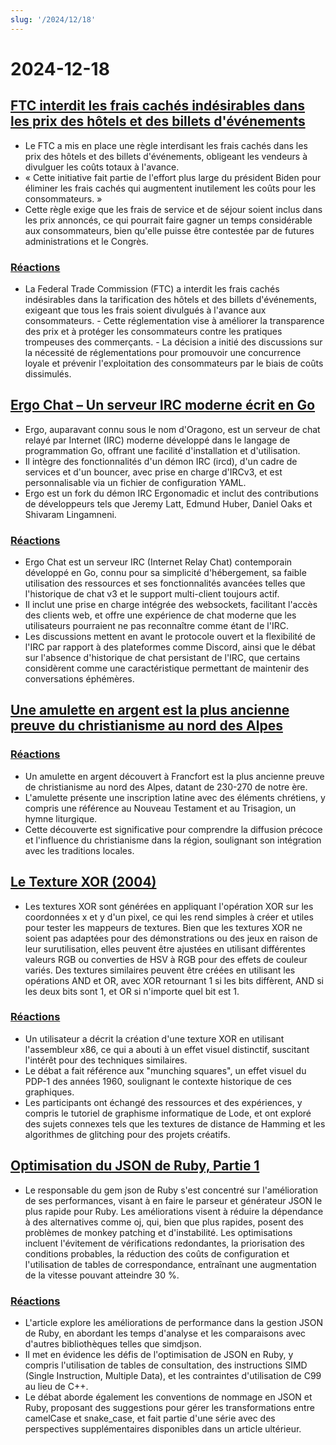 ```yaml
---
slug: '/2024/12/18'
---
```


# 2024-12-18

## [FTC interdit les frais cachés indésirables dans les prix des hôtels et des billets d'événements](https://www.cnbc.com/2024/12/17/ftc-bans-hidden-junk-fees-in-hotel-event-ticket-prices-.html)

- Le FTC a mis en place une règle interdisant les frais cachés dans les prix des hôtels et des billets d'événements, obligeant les vendeurs à divulguer les coûts totaux à l'avance.
- « Cette initiative fait partie de l'effort plus large du président Biden pour éliminer les frais cachés qui augmentent inutilement les coûts pour les consommateurs. »
- Cette règle exige que les frais de service et de séjour soient inclus dans les prix annoncés, ce qui pourrait faire gagner un temps considérable aux consommateurs, bien qu'elle puisse être contestée par de futures administrations et le Congrès.

### [Réactions](https://news.ycombinator.com/item?id=42445037)

- La Federal Trade Commission (FTC) a interdit les frais cachés indésirables dans la tarification des hôtels et des billets d'événements, exigeant que tous les frais soient divulgués à l'avance aux consommateurs. - Cette réglementation vise à améliorer la transparence des prix et à protéger les consommateurs contre les pratiques trompeuses des commerçants. - La décision a initié des discussions sur la nécessité de réglementations pour promouvoir une concurrence loyale et prévenir l'exploitation des consommateurs par le biais de coûts dissimulés.

## [Ergo Chat – Un serveur IRC moderne écrit en Go](https://github.com/ergochat/ergo)

- Ergo, auparavant connu sous le nom d'Oragono, est un serveur de chat relayé par Internet (IRC) moderne développé dans le langage de programmation Go, offrant une facilité d'installation et d'utilisation.
- Il intègre des fonctionnalités d'un démon IRC (ircd), d'un cadre de services et d'un bouncer, avec prise en charge d'IRCv3, et est personnalisable via un fichier de configuration YAML.
- Ergo est un fork du démon IRC Ergonomadic et inclut des contributions de développeurs tels que Jeremy Latt, Edmund Huber, Daniel Oaks et Shivaram Lingamneni.

### [Réactions](https://news.ycombinator.com/item?id=42447071)

- Ergo Chat est un serveur IRC (Internet Relay Chat) contemporain développé en Go, connu pour sa simplicité d'hébergement, sa faible utilisation des ressources et ses fonctionnalités avancées telles que l'historique de chat v3 et le support multi-client toujours actif.
- Il inclut une prise en charge intégrée des websockets, facilitant l'accès des clients web, et offre une expérience de chat moderne que les utilisateurs pourraient ne pas reconnaître comme étant de l'IRC.
- Les discussions mettent en avant le protocole ouvert et la flexibilité de l'IRC par rapport à des plateformes comme Discord, ainsi que le débat sur l'absence d'historique de chat persistant de l'IRC, que certains considèrent comme une caractéristique permettant de maintenir des conversations éphémères.

## [Une amulette en argent est la plus ancienne preuve du christianisme au nord des Alpes](https://archaeologymag.com/2024/12/oldest-evidence-of-christianity-north-of-the-alps/)

### [Réactions](https://news.ycombinator.com/item?id=42448939)

- Un amulette en argent découvert à Francfort est la plus ancienne preuve de christianisme au nord des Alpes, datant de 230-270 de notre ère.
- L'amulette présente une inscription latine avec des éléments chrétiens, y compris une référence au Nouveau Testament et au Trisagion, un hymne liturgique.
- Cette découverte est significative pour comprendre la diffusion précoce et l'influence du christianisme dans la région, soulignant son intégration avec les traditions locales.

## [Le Texture XOR (2004)](https://lodev.org/cgtutor/xortexture.html)

- Les textures XOR sont générées en appliquant l'opération XOR sur les coordonnées x et y d'un pixel, ce qui les rend simples à créer et utiles pour tester les mappeurs de textures. Bien que les textures XOR ne soient pas adaptées pour des démonstrations ou des jeux en raison de leur surutilisation, elles peuvent être ajustées en utilisant différentes valeurs RGB ou converties de HSV à RGB pour des effets de couleur variés. Des textures similaires peuvent être créées en utilisant les opérations AND et OR, avec XOR retournant 1 si les bits diffèrent, AND si les deux bits sont 1, et OR si n'importe quel bit est 1.

### [Réactions](https://news.ycombinator.com/item?id=42447053)

- Un utilisateur a décrit la création d'une texture XOR en utilisant l'assembleur x86, ce qui a abouti à un effet visuel distinctif, suscitant l'intérêt pour des techniques similaires.
- Le débat a fait référence aux "munching squares", un effet visuel du PDP-1 des années 1960, soulignant le contexte historique de ces graphiques.
- Les participants ont échangé des ressources et des expériences, y compris le tutoriel de graphisme informatique de Lode, et ont exploré des sujets connexes tels que les textures de distance de Hamming et les algorithmes de glitching pour des projets créatifs.

## [Optimisation du JSON de Ruby, Partie 1](https://byroot.github.io/ruby/json/2024/12/15/optimizing-ruby-json-part-1.html)

- Le responsable du gem json de Ruby s'est concentré sur l'amélioration de ses performances, visant à en faire le parseur et générateur JSON le plus rapide pour Ruby. Les améliorations visent à réduire la dépendance à des alternatives comme oj, qui, bien que plus rapides, posent des problèmes de monkey patching et d'instabilité. Les optimisations incluent l'évitement de vérifications redondantes, la priorisation des conditions probables, la réduction des coûts de configuration et l'utilisation de tables de correspondance, entraînant une augmentation de la vitesse pouvant atteindre 30 %.

### [Réactions](https://news.ycombinator.com/item?id=42446846)

- L'article explore les améliorations de performance dans la gestion JSON de Ruby, en abordant les temps d'analyse et les comparaisons avec d'autres bibliothèques telles que simdjson.
- Il met en évidence les défis de l'optimisation de JSON en Ruby, y compris l'utilisation de tables de consultation, des instructions SIMD (Single Instruction, Multiple Data), et les contraintes d'utilisation de C99 au lieu de C++.
- Le débat aborde également les conventions de nommage en JSON et Ruby, proposant des suggestions pour gérer les transformations entre camelCase et snake_case, et fait partie d'une série avec des perspectives supplémentaires disponibles dans un article ultérieur.

<head>
  <meta property="og:title" content="FTC interdit les frais cachés indésirables dans les prix des hôtels et des billets d'événements" />
  <meta property="og:type" content="website" />
  <meta property="og:image" content="https://og.cho.sh/api/og/?title=FTC%20interdit%20les%20frais%20cach%C3%A9s%20ind%C3%A9sirables%20dans%20les%20prix%20des%20h%C3%B4tels%20et%20des%20billets%20d'%C3%A9v%C3%A9nements&subheading=mercredi%2018%20d%C3%A9cembre%202024%3A%20R%C3%A9sum%C3%A9%20de%20Hacker%20News" />
</head>
